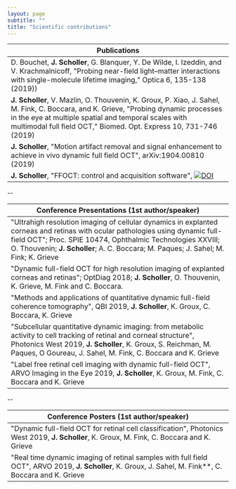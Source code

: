 ```yaml
---
layout: page
subtitle: ""
title: "Scientific contributions"
---
```



| Publications                                                                                                                                                                                      |
|---------------------------------------------------------------------------------------------------------------------------------------------------------------------------------------------------|
| D. Bouchet, **J. Scholler**, G. Blanquer, Y. De Wilde, I. Izeddin, and V. Krachmalnicoff, "Probing near-field light–matter interactions with single-molecule lifetime imaging," Optica 6, 135-138 (2019)) |
| **J. Scholler**, V. Mazlin, O. Thouvenin, K. Groux, P. Xiao, J. Sahel, M. Fink, C. Boccara, and K. Grieve, "Probing dynamic processes in the eye at multiple spatial and temporal scales with multimodal full field OCT," Biomed. Opt. Express 10, 731-746 (2019) |
| **J. Scholler**, "Motion artifact removal and signal enhancement to achieve in vivo dynamic full field OCT", arXiv:1904.00810 (2019) |
| **J. Scholler**, "FFOCT: control and acquisition software", [![DOI](https://zenodo.org/badge/111929339.svg)](https://zenodo.org/badge/latestdoi/111929339) |

--

| Conference Presentations (1st author/speaker)                                                                                                                                                                                                                                                           |
|------------------------------------------------------------------------------------------------------------------------------------------------------------------------------------------------------------------------------------------------------------------------------------|
| "Ultrahigh resolution imaging of cellular dynamics in explanted corneas and retinas with ocular pathologies using dynamic full-field OCT"; Proc. SPIE 10474, Ophthalmic Technologies XXVIII; O. Thouvenin; **J. Scholler**; A. C. Boccara; M. Paques; J. Sahel; M. Fink; K. Grieve |
| "Dynamic full-field OCT for high resolution imaging of explanted corneas and retinas"; OptDiag 2018; **J. Scholler**, O. Thouvenin, K. Grieve, M. Fink and C. Boccara.                                                                                                             |
| "Methods and applications of quantitative dynamic full-field coherence tomography", QBI 2019, **J. Scholler**, K. Groux, C. Boccara, K. Grieve                                                                                                                                     
| "Subcellular quantitative dynamic imaging: from metabolic activity to cell tracking of retinal and corneal structure", Photonics West 2019, **J. Scholler**, K. Groux, S. Reichman, M. Paques, O Goureau, J. Sahel, M. Fink, C. Boccara and K. Grieve |
| "Label free retinal cell imaging with dynamic full-field OCT", ARVO Imaging in the Eye 2019, **J. Scholler**, K. Groux, M. Fink, C. Boccara and K. Grieve |

--

| Conference Posters (1st author/speaker)                                                                                                                       |
|-------------------------------------------------------------------------------------------------------------------------------------------|
| "Dynamic full-field OCT for retinal cell classification", Photonics West 2019, **J. Scholler**, K. Groux, M. Fink, C. Boccara and K. Grieve |
| "Real time dynamic imaging of retinal samples with full field OCT", ARVO 2019, **J. Scholler**, K. Groux, J. Sahel, M. Fink**, C. Boccara and K. Grieve |
